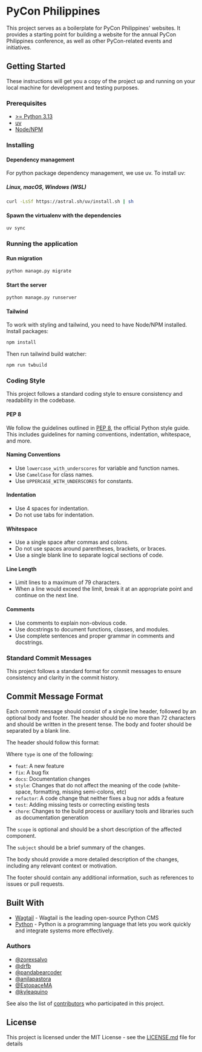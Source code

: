 # PyCon Philippines

This project serves as a boilerplate for PyCon Philippines' websites. It provides a starting point for building a website for the annual PyCon Philippines conference, as well as other PyCon-related events and initiatives.

## Getting Started

These instructions will get you a copy of the project up and running on your local machine for development and testing purposes.

### Prerequisites

- [>= Python 3.13](https://www.python.org/)
- [uv](https://docs.astral.sh/uv/)
- [Node/NPM](https://nodejs.org/en/)

### Installing

#### Dependency management

For python package dependency management, we use uv. To install uv:

##### Linux, macOS, Windows (WSL)

```bash
curl -LsSf https://astral.sh/uv/install.sh | sh
```

#### Spawn the virtualenv with the dependencies

```bash
uv sync
```

### Running the application

#### Run migration

```bash
python manage.py migrate
```

#### Start the server

```bash
python manage.py runserver
```


#### Tailwind

To work with styling and tailwind, you need to have Node/NPM installed. Install packages:

```bash
npm install
```

Then run tailwind build watcher:

```bash
npm run twbuild
```

### Coding Style

This project follows a standard coding style to ensure consistency and readability in the codebase.

#### PEP 8

We follow the guidelines outlined in [PEP 8](https://www.python.org/dev/peps/pep-0008/), the official Python style guide. This includes guidelines for naming conventions, indentation, whitespace, and more.

#### Naming Conventions

- Use `lowercase_with_underscores` for variable and function names.
- Use `CamelCase` for class names.
- Use `UPPERCASE_WITH_UNDERSCORES` for constants.

#### Indentation

- Use 4 spaces for indentation.
- Do not use tabs for indentation.

#### Whitespace

- Use a single space after commas and colons.
- Do not use spaces around parentheses, brackets, or braces.
- Use a single blank line to separate logical sections of code.

#### Line Length

- Limit lines to a maximum of 79 characters.
- When a line would exceed the limit, break it at an appropriate point and continue on the next line.

#### Comments

- Use comments to explain non-obvious code.
- Use docstrings to document functions, classes, and modules.
- Use complete sentences and proper grammar in comments and docstrings.

### Standard Commit Messages

This project follows a standard format for commit messages to ensure consistency and clarity in the commit history.

## Commit Message Format

Each commit message should consist of a single line header, followed by an optional body and footer. The header should be no more than 72 characters and should be written in the present tense. The body and footer should be separated by a blank line.

The header should follow this format:

Where `type` is one of the following:

- `feat`: A new feature
- `fix`: A bug fix
- `docs`: Documentation changes
- `style`: Changes that do not affect the meaning of the code (white-space, formatting, missing semi-colons, etc)
- `refactor`: A code change that neither fixes a bug nor adds a feature
- `test`: Adding missing tests or correcting existing tests
- `chore`: Changes to the build process or auxiliary tools and libraries such as documentation generation

The `scope` is optional and should be a short description of the affected component.

The `subject` should be a brief summary of the changes.

The body should provide a more detailed description of the changes, including any relevant context or motivation.

The footer should contain any additional information, such as references to issues or pull requests.

## Built With

- [Wagtail](https://wagtail.org/) - Wagtail is the leading open-source Python CMS
- [Python](https://www.python.org/) - Python is a programming language that lets you work quickly
  and integrate systems more effectively.

### Authors

- [@zorexsalvo](https://github.com/zorexsalvo)
- [@drfb](https://github.com/drfb)
- [@pandabearcoder](https://github.com/pandabearcoder)
- [@anjlapastora](https://github.com/anjlapastora)
- [@EstopaceMA](https://github.com/EstopaceMA)
- [@kyleaquino](https://github.com/kyleaquino)

See also the list of [contributors](https://github.com/pythonph/pyasiaph-2026/contributors) who participated in this project.

## License

This project is licensed under the MIT License - see the [LICENSE.md](LICENSE.md) file for details
